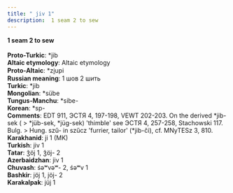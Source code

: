 ```yaml
---
title: " jiv 1"
description:  1 seam 2 to sew
---
```

<p data-pagefind-weight="0.5">
<strong> 1 seam 2 to sew</strong><br><br>
<strong>Proto-Turkic</strong>:  *jib<br>
<strong>Altaic etymology</strong>:  Altaic etymology<br>
<strong> Proto-Altaic</strong>:  *zi̯upi<br>
<strong>Russian meaning</strong>:  1 шов 2 шить<br>
<strong>Turkic</strong>:  *jib<br>
<strong>Mongolian</strong>:  *sübe<br>
<strong>Tungus-Manchu</strong>:  *sibe-<br>
<strong>Korean</strong>:  *sp-<br>
<strong>Comments</strong>:  EDT 911, ЭСТЯ 4, 197-198, VEWT 202-203. On the derived *jib-sek ( > *jüb-sek, *jüg-sek) 'thimble' see ЭСТЯ 4, 257-258, Stachowski 117. Bulg. > Hung. szű- in szűcz 'furrier, tailor' (*jib-či), cf. MNyTESz 3, 810.<br>
<strong>Karakhanid</strong>:  ji 1 (MK)<br>
<strong>Turkish</strong>:  jiv 1<br>
<strong>Tatar</strong>:  ǯöj 1, ǯöj- 2<br>
<strong>Azerbaidzhan</strong>:  jiv 1<br>
<strong>Chuvash</strong>:  śǝʷvǝʷ- 2, śǝʷv 1<br>
<strong>Bashkir</strong>:  jöj 1, jöj- 2<br>
<strong>Karakalpak</strong>:  jüj 1<br>

</p>
